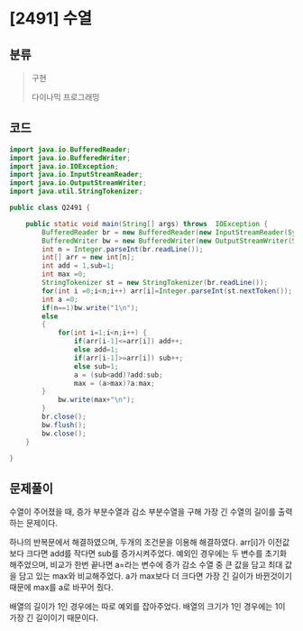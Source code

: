 # [2491] 수열

## 분류
> 구현
>
> 다이나믹 프로그래밍

## 코드
```java
import java.io.BufferedReader;
import java.io.BufferedWriter;
import java.io.IOException;
import java.io.InputStreamReader;
import java.io.OutputStreamWriter;
import java.util.StringTokenizer;

public class Q2491 {

	public static void main(String[] args) throws  IOException {
		BufferedReader br = new BufferedReader(new InputStreamReader(System.in));
		BufferedWriter bw = new BufferedWriter(new OutputStreamWriter(System.out));
		int n = Integer.parseInt(br.readLine());
		int[] arr = new int[n];
		int add = 1,sub=1;
		int max =0;
		StringTokenizer st = new StringTokenizer(br.readLine());
		for(int i =0;i<n;i++) arr[i]=Integer.parseInt(st.nextToken());
		int a =0;
		if(n==1)bw.write("1\n");
		else
		{
			for(int i=1;i<n;i++) {
				if(arr[i-1]<=arr[i]) add++;
				else add=1;
				if(arr[i-1]>=arr[i]) sub++;
				else sub=1;
				a = (sub<add)?add:sub;
				max = (a>max)?a:max;
		}
			bw.write(max+"\n");
		}
		br.close();
		bw.flush();
		bw.close();
	}

}

```

## 문제풀이

수열이 주어졌을 때, 증가 부분수열과 감소 부분수열을 구해 가장 긴 수열의 길이를 출력하는 문제이다.

하나의 반복문에서 해결하였으며, 두개의 조건문을 이용해 해결하였다. arr[i]가 이전값보다 크다면 add를 작다면 sub를 증가시켜주었다. 예외인 경우에는 두 변수를 초기화 해주었으며, 비교가 한번 끝나면 a=라는 변수에 증가 감소 수열 중 큰 값을 담고 최대 값을 담고 있는 max와 비교해주었다. a가 max보다 더 크다면 가장 긴 길이가 바뀐것이기 때문에 max를 a로 바꾸어 줬다. 

배열의 길이가 1인 경우에는 따로 예외를 잡아주었다. 배열의 크기가 1인 경우에는 1이 가장 긴 길이이기 때문이다.
